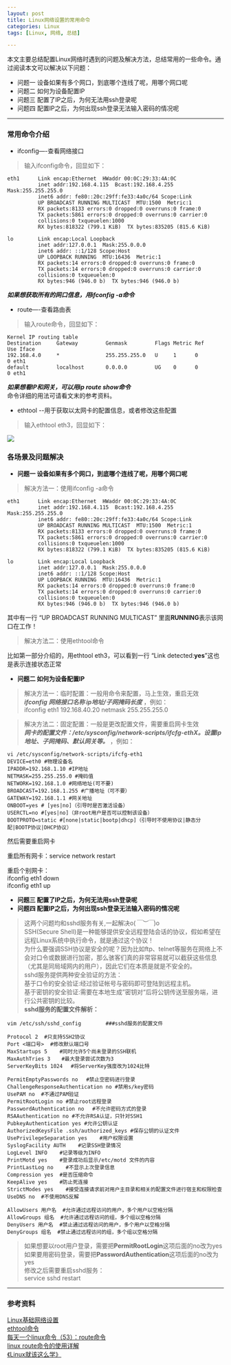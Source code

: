 ```yaml
---
layout: post
title: Linux网络设置的常用命令
categories: Linux 
tags: [Linux, 网络, 总结]

---
```


本文主要总结配置Linux网络时遇到的问题及解决方法，总结常用的一些命令。通过阅读本文可以解决以下问题：  
* 问题一 设备如果有多个网口，到底哪个连线了呢，用哪个网口呢
* 问题二 如何为设备配置IP
* 问题三 配置了IP之后，为何无法用ssh登录呢
* 问题四 配置IP之后，为何出现ssh登录无法输入密码的情况呢

***

### 常用命令介绍
* ifconfig—-查看网络接口  

>输入ifconfig命令，回显如下：

```shell
eth1      Link encap:Ethernet  HWaddr 00:0C:29:33:4A:0C  
          inet addr:192.168.4.115  Bcast:192.168.4.255  Mask:255.255.255.0
          inet6 addr: fe80::20c:29ff:fe33:4a0c/64 Scope:Link
          UP BROADCAST RUNNING MULTICAST  MTU:1500  Metric:1
          RX packets:8133 errors:0 dropped:0 overruns:0 frame:0
          TX packets:5861 errors:0 dropped:0 overruns:0 carrier:0
          collisions:0 txqueuelen:1000 
          RX bytes:818322 (799.1 KiB)  TX bytes:835205 (815.6 KiB)

lo        Link encap:Local Loopback  
          inet addr:127.0.0.1  Mask:255.0.0.0
          inet6 addr: ::1/128 Scope:Host
          UP LOOPBACK RUNNING  MTU:16436  Metric:1
          RX packets:14 errors:0 dropped:0 overruns:0 frame:0
          TX packets:14 errors:0 dropped:0 overruns:0 carrier:0
          collisions:0 txqueuelen:0 
          RX bytes:946 (946.0 b)  TX bytes:946 (946.0 b)
```

***如果想获取所有的网口信息，用ifconfig -a命令***

* route—-查看路由表

>输入route命令，回显如下：

```shell
Kernel IP routing table
Destination     Gateway         Genmask         Flags Metric Ref    Use Iface
192.168.4.0     *               255.255.255.0   U     1      0        0 eth1
default         localhost       0.0.0.0         UG    0      0        0 eth1
```

***如果想看IP和网关，可以用ip route show命令***  
命令详细的用法可请看文末的参考资料。

* ethtool --用于获取以太网卡的配置信息，或者修改这些配置


> 输入ethtool eth3，回显如下：

![](http://www.eefocus.com/include/picture/500/400/data/10-07/1279790415_6c3ec92d.jpg)

### 各场景及问题解决

* **问题一 设备如果有多个网口，到底哪个连线了呢，用哪个网口呢**

> 解决方法一：使用ifconfig -a命令

```shell
eth1      Link encap:Ethernet  HWaddr 00:0C:29:33:4A:0C  
          inet addr:192.168.4.115  Bcast:192.168.4.255  Mask:255.255.255.0
          inet6 addr: fe80::20c:29ff:fe33:4a0c/64 Scope:Link
          UP BROADCAST RUNNING MULTICAST  MTU:1500  Metric:1
          RX packets:8133 errors:0 dropped:0 overruns:0 frame:0
          TX packets:5861 errors:0 dropped:0 overruns:0 carrier:0
          collisions:0 txqueuelen:1000 
          RX bytes:818322 (799.1 KiB)  TX bytes:835205 (815.6 KiB)

lo        Link encap:Local Loopback  
          inet addr:127.0.0.1  Mask:255.0.0.0
          inet6 addr: ::1/128 Scope:Host
          UP LOOPBACK RUNNING  MTU:16436  Metric:1
          RX packets:14 errors:0 dropped:0 overruns:0 frame:0
          TX packets:14 errors:0 dropped:0 overruns:0 carrier:0
          collisions:0 txqueuelen:0 
          RX bytes:946 (946.0 b)  TX bytes:946 (946.0 b)
```

其中有一行 “UP BROADCAST RUNNING MULTICAST” 里面**RUNNING**表示该网口在工作！

> 解决方法二：使用ethtool命令

比如第一部分介绍的，用ethtool eth3，可以看到一行
“Link detected:**yes**”这也是表示连接状态正常


* **问题二 如何为设备配置IP**

>解决方法一：临时配置：一般用命令来配置，马上生效，重启无效   
 ***ifconfig 网络接口名称 ip地址/子网掩码长度*** ，例如：  
ifconfig eth1 192.168.40.20 netmask 255.255.255.0


>解决方法二：固定配置：一般是更改配置文件，需要重启网卡生效    
***网卡的配置文件：/etc/sysconfig/network-scripts/ifcfg-ethX。设置ip地址、子网掩码、默认网关等。*** ，例如： 

```shell 
vi /etc/sysconfig/network-scripts/ifcfg-eth1
DEVICE=eth0 #物理设备名
IPADDR=192.168.1.10 #IP地址
NETMASK=255.255.255.0 #掩码值
NETWORK=192.168.1.0 #网络地址(可不要)
BROADCAST=192.168.1.255 #广播地址（可不要）
GATEWAY=192.168.1.1 #网关地址
ONBOOT=yes # [yes|no]（引导时是否激活设备）
USERCTL=no #[yes|no]（非root用户是否可以控制该设备）
BOOTPROTO=static #[none|static|bootp|dhcp]（引导时不使用协议|静态分配|BOOTP协议|DHCP协议）
```
然后需要重启网卡

重启所有网卡：service network restart

重启个别网卡：  
ifconfig eth1 down  
ifconfig eth1 up


* **问题三 配置了IP之后，为何无法用ssh登录呢**
* **问题四 配置IP之后，为何出现ssh登录无法输入密码的情况呢**

>这两个问题均和sshd服务有关,一起解决o(*￣︶￣*)o  
SSH(Secure Shell)是一种能够提供安全远程登陆会话的协议，假如希望在远程Linux系统中执行命令，就是通过这个协议！  
为什么要强调SSH协议是安全的呢？因为比如ftp、telnet等服务在网络上不会对口令或数据进行加密，那么骇客们真的非常容易就可以截获这些信息（尤其是同局域网内的用户），因此它们在本质是就是不安全的。  
sshd服务提供两种安全验证的方法：  
基于口令的安全验证:经过验证帐号与密码即可登陆到远程主机。  
基于密钥的安全验证:需要在本地生成”密钥对“后将公钥传送至服务端，进行公共密钥的比较。  
**sshd服务的配置文件解析：**

```shell
vim /etc/ssh/sshd_config        ###sshd服务的配置文件

Protocol 2  #只支持SSH2协议
Port <端口号>  #修改默认端口号
MaxStartups 5    #同时允许5个尚未登录的SSH联机
MaxAuthTries 3 　 #最大登录尝试次数为3
ServerKeyBits 1024　 #将ServerKey强度改为1024比特

PermitEmptyPasswords no　 #禁止空密码进行登录
ChallengeResponseAuthentication no #禁用s/key密码
UsePAM no  #不通过PAM验证
PermitRootLogin no #禁止root远程登录
PasswordAuthentication no　 #不允许密码方式的登录
RSAAuthentication no #不允许RSA认证，只针对SSH1
PubkeyAuthentication yes #允许公钥认证
AuthorizedKeysFile .ssh/authorized_keys #保存公钥的认证文件
UsePrivilegeSeparation yes    #用户权限设置
SyslogFacility AUTH    #记录SSH登录情况
LogLevel INFO    #记录等级为INFO
PrintMotd yes    #登录成功后显示/etc/motd 文件的内容
PrintLastLog no    #不显示上次登录信息
Compression yes  #是否压缩命令
KeepAlive yes    #防止死连接
StrictModes yes    #接受连接请求前对用户主目录和相关的配置文件进行宿主和权限检查
UseDNS no  #不使用DNS反解

AllowUsers 用户名  #允许通过远程访问的用户，多个用户以空格分隔
AllowGroups 组名  #允许通过远程访问的组，多个组以空格分隔
DenyUsers 用户名  #禁止通过远程访问的用户，多个用户以空格分隔
DenyGroups 组名  #禁止通过远程访问的组，多个组以空格分隔
```

>如果想要以root用户登录，需要把**PermitRootLogin**这项后面的no改为yes  
如果要用密码登录，需要把**PasswordAuthentication**这项后面的no改为yes  
修改之后需要重启sshd服务：  
service sshd restart

***

### 参考资料

[Linux基础网络设置](http://www.linuxidc.com/Linux/2016-06/132393.htm)  
[ethtool命令](http://man.linuxde.net/ethtool)  
[每天一个linux命令（53）：route命令](https://www.cnblogs.com/peida/archive/2013/03/05/2943698.html)  
[linux route命令的使用详解](https://www.cnblogs.com/snake-hand/p/3143041.html)  
[《Linux就该这么学》](http://www.linuxprobe.com/chapter-09.html#921_sshd)

